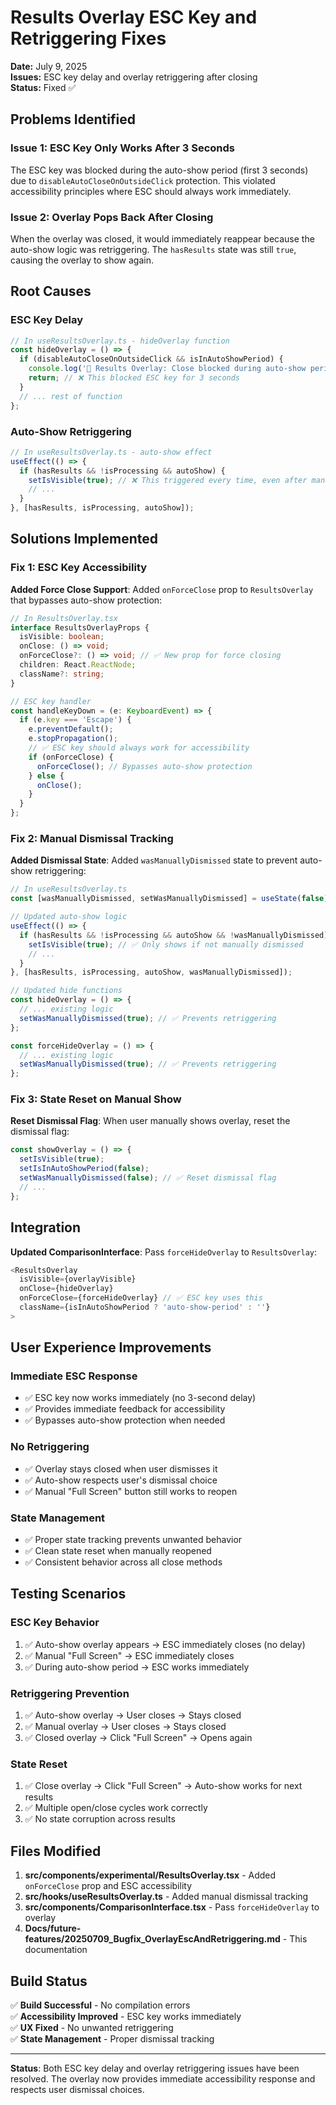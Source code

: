 # Results Overlay ESC Key and Retriggering Fixes

**Date:** July 9, 2025  
**Issues:** ESC key delay and overlay retriggering after closing  
**Status:** Fixed ✅

## Problems Identified

### **Issue 1: ESC Key Only Works After 3 Seconds**
The ESC key was blocked during the auto-show period (first 3 seconds) due to `disableAutoCloseOnOutsideClick` protection. This violated accessibility principles where ESC should always work immediately.

### **Issue 2: Overlay Pops Back After Closing**
When the overlay was closed, it would immediately reappear because the auto-show logic was retriggering. The `hasResults` state was still `true`, causing the overlay to show again.

## Root Causes

### **ESC Key Delay**
```typescript
// In useResultsOverlay.ts - hideOverlay function
const hideOverlay = () => {
  if (disableAutoCloseOnOutsideClick && isInAutoShowPeriod) {
    console.log('🎯 Results Overlay: Close blocked during auto-show period');
    return; // ❌ This blocked ESC key for 3 seconds
  }
  // ... rest of function
};
```

### **Auto-Show Retriggering**
```typescript
// In useResultsOverlay.ts - auto-show effect
useEffect(() => {
  if (hasResults && !isProcessing && autoShow) {
    setIsVisible(true); // ❌ This triggered every time, even after manual close
    // ...
  }
}, [hasResults, isProcessing, autoShow]);
```

## Solutions Implemented

### **Fix 1: ESC Key Accessibility**

**Added Force Close Support**: Added `onForceClose` prop to `ResultsOverlay` that bypasses auto-show protection:

```typescript
// In ResultsOverlay.tsx
interface ResultsOverlayProps {
  isVisible: boolean;
  onClose: () => void;
  onForceClose?: () => void; // ✅ New prop for force closing
  children: React.ReactNode;
  className?: string;
}

// ESC key handler
const handleKeyDown = (e: KeyboardEvent) => {
  if (e.key === 'Escape') {
    e.preventDefault();
    e.stopPropagation();
    // ✅ ESC key should always work for accessibility
    if (onForceClose) {
      onForceClose(); // Bypasses auto-show protection
    } else {
      onClose();
    }
  }
};
```

### **Fix 2: Manual Dismissal Tracking**

**Added Dismissal State**: Added `wasManuallyDismissed` state to prevent auto-show retriggering:

```typescript
// In useResultsOverlay.ts
const [wasManuallyDismissed, setWasManuallyDismissed] = useState(false);

// Updated auto-show logic
useEffect(() => {
  if (hasResults && !isProcessing && autoShow && !wasManuallyDismissed) {
    setIsVisible(true); // ✅ Only shows if not manually dismissed
    // ...
  }
}, [hasResults, isProcessing, autoShow, wasManuallyDismissed]);

// Updated hide functions
const hideOverlay = () => {
  // ... existing logic
  setWasManuallyDismissed(true); // ✅ Prevents retriggering
};

const forceHideOverlay = () => {
  // ... existing logic  
  setWasManuallyDismissed(true); // ✅ Prevents retriggering
};
```

### **Fix 3: State Reset on Manual Show**

**Reset Dismissal Flag**: When user manually shows overlay, reset the dismissal flag:

```typescript
const showOverlay = () => {
  setIsVisible(true);
  setIsInAutoShowPeriod(false);
  setWasManuallyDismissed(false); // ✅ Reset dismissal flag
  // ...
};
```

## Integration

**Updated ComparisonInterface**: Pass `forceHideOverlay` to `ResultsOverlay`:

```typescript
<ResultsOverlay
  isVisible={overlayVisible}
  onClose={hideOverlay}
  onForceClose={forceHideOverlay} // ✅ ESC key uses this
  className={isInAutoShowPeriod ? 'auto-show-period' : ''}
>
```

## User Experience Improvements

### **Immediate ESC Response**
- ✅ ESC key now works immediately (no 3-second delay)
- ✅ Provides immediate feedback for accessibility
- ✅ Bypasses auto-show protection when needed

### **No Retriggering**
- ✅ Overlay stays closed when user dismisses it
- ✅ Auto-show respects user's dismissal choice
- ✅ Manual "Full Screen" button still works to reopen

### **State Management**
- ✅ Proper state tracking prevents unwanted behavior
- ✅ Clean state reset when manually reopened
- ✅ Consistent behavior across all close methods

## Testing Scenarios

### **ESC Key Behavior**
1. ✅ Auto-show overlay appears → ESC immediately closes (no delay)
2. ✅ Manual "Full Screen" → ESC immediately closes
3. ✅ During auto-show period → ESC works immediately

### **Retriggering Prevention**
1. ✅ Auto-show overlay → User closes → Stays closed
2. ✅ Manual overlay → User closes → Stays closed
3. ✅ Closed overlay → Click "Full Screen" → Opens again

### **State Reset**
1. ✅ Close overlay → Click "Full Screen" → Auto-show works for next results
2. ✅ Multiple open/close cycles work correctly
3. ✅ No state corruption across results

## Files Modified

1. **src/components/experimental/ResultsOverlay.tsx** - Added `onForceClose` prop and ESC accessibility
2. **src/hooks/useResultsOverlay.ts** - Added manual dismissal tracking
3. **src/components/ComparisonInterface.tsx** - Pass `forceHideOverlay` to overlay
4. **Docs/future-features/20250709_Bugfix_OverlayEscAndRetriggering.md** - This documentation

## Build Status

✅ **Build Successful** - No compilation errors  
✅ **Accessibility Improved** - ESC key works immediately  
✅ **UX Fixed** - No unwanted retriggering  
✅ **State Management** - Proper dismissal tracking  

---

**Status**: Both ESC key delay and overlay retriggering issues have been resolved. The overlay now provides immediate accessibility response and respects user dismissal choices.
